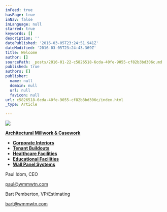 ```yaml
---
inFeed: true
hasPage: true
inNav: false
inLanguage: null
starred: true
keywords: []
description: ''
datePublished: '2016-03-05T23:24:51.941Z'
dateModified: '2016-03-05T23:24:43.369Z'
title: Welcome
author: []
sourcePath: _posts/2016-01-22-c5826518-6cda-40fe-9055-cf82b3bd306c.md
published: true
authors: []
publisher:
  name: null
  domain: null
  url: null
  favicon: null
url: c5826518-6cda-40fe-9055-cf82b3bd306c/index.html
_type: Article

---
```

![](https://the-grid-user-content.s3-us-west-2.amazonaws.com/bbda05a8-d118-4f7a-bf4d-ae327396865d.png)

**[Architectural Millwork & Casework][0]**

* **[Corporate Interiors][0]**
* **[Tenant Buildouts][0]**
* **[Healthcare Facilities][0]**
* **[Educational Facilities][0]**
* **[Wall Panel Systems][0]**

Paul Idom, CEO                                                    

paul@wmmwtn.com    

Bart Pemberton, VP/Estimating

bart@wmmwtn.com

[0]: null
